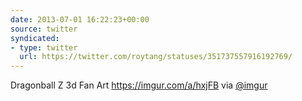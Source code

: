 ```yaml
---
date: 2013-07-01 16:22:23+00:00
source: twitter
syndicated:
- type: twitter
  url: https://twitter.com/roytang/statuses/351737557916192769/
---
```


Dragonball Z 3d Fan Art https://imgur.com/a/hxjFB via [@imgur](https://twitter.com/imgur/)